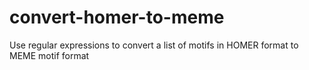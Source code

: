 # convert-homer-to-meme
Use regular expressions to convert a list of motifs in HOMER format to MEME motif format
